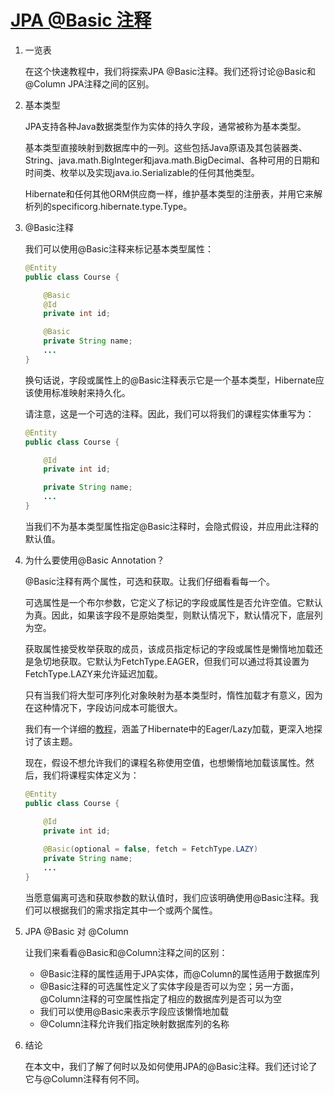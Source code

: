 # [JPA @Basic 注释](https://www.baeldung.com/jpa-basic-annotation)

1. 一览表

    在这个快速教程中，我们将探索JPA @Basic注释。我们还将讨论@Basic和@Column JPA注释之间的区别。

2. 基本类型

    JPA支持各种Java数据类型作为实体的持久字段，通常被称为基本类型。

    基本类型直接映射到数据库中的一列。这些包括Java原语及其包装器类、String、java.math.BigInteger和java.math.BigDecimal、各种可用的日期和时间类、枚举以及实现java.io.Serializable的任何其他类型。

    Hibernate和任何其他ORM供应商一样，维护基本类型的注册表，并用它来解析列的specificorg.hibernate.type.Type。

3. @Basic注释

    我们可以使用@Basic注释来标记基本类型属性：

    ```java
    @Entity
    public class Course {

        @Basic
        @Id
        private int id;

        @Basic
        private String name;
        ...
    }
    ```

    换句话说，字段或属性上的@Basic注释表示它是一个基本类型，Hibernate应该使用标准映射来持久化。

    请注意，这是一个可选的注释。因此，我们可以将我们的课程实体重写为：

    ```java
    @Entity
    public class Course {

        @Id
        private int id;

        private String name;
        ...
    }
    ```

    当我们不为基本类型属性指定@Basic注释时，会隐式假设，并应用此注释的默认值。

4. 为什么要使用@Basic Annotation？

    @Basic注释有两个属性，可选和获取。让我们仔细看看每一个。

    可选属性是一个布尔参数，它定义了标记的字段或属性是否允许空值。它默认为真。因此，如果该字段不是原始类型，则默认情况下，默认情况下，底层列为空。

    获取属性接受枚举获取的成员，该成员指定标记的字段或属性是懒惰地加载还是急切地获取。它默认为FetchType.EAGER，但我们可以通过将其设置为FetchType.LAZY来允许延迟加载。

    只有当我们将大型可序列化对象映射为基本类型时，惰性加载才有意义，因为在这种情况下，字段访问成本可能很大。

    我们有一个详细的[教程](https://www.baeldung.com/hibernate-lazy-eager-loading)，涵盖了Hibernate中的Eager/Lazy加载，更深入地探讨了该主题。

    现在，假设不想允许我们的课程名称使用空值，也想懒惰地加载该属性。然后，我们将课程实体定义为：

    ```java
    @Entity
    public class Course {

        @Id
        private int id;
        
        @Basic(optional = false, fetch = FetchType.LAZY)
        private String name;
        ...
    }
    ```

    当愿意偏离可选和获取参数的默认值时，我们应该明确使用@Basic注释。我们可以根据我们的需求指定其中一个或两个属性。

5. JPA @Basic 对 @Column

    让我们来看看@Basic和@Column注释之间的区别：

    - @Basic注释的属性适用于JPA实体，而@Column的属性适用于数据库列
    - @Basic注释的可选属性定义了实体字段是否可以为空；另一方面，@Column注释的可空属性指定了相应的数据库列是否可以为空
    - 我们可以使用@Basic来表示字段应该懒惰地加载
    - @Column注释允许我们指定映射数据库列的名称

6. 结论

    在本文中，我们了解了何时以及如何使用JPA的@Basic注释。我们还讨论了它与@Column注释有何不同。
